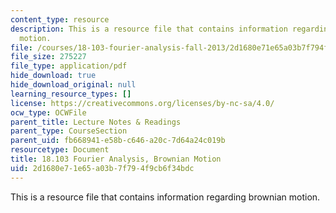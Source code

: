 ```yaml
---
content_type: resource
description: This is a resource file that contains information regarding brownian
  motion.
file: /courses/18-103-fourier-analysis-fall-2013/2d1680e71e65a03b7f794f9cb6f34bdc_MIT18_103F13_brownian.pdf
file_size: 275227
file_type: application/pdf
hide_download: true
hide_download_original: null
learning_resource_types: []
license: https://creativecommons.org/licenses/by-nc-sa/4.0/
ocw_type: OCWFile
parent_title: Lecture Notes & Readings
parent_type: CourseSection
parent_uid: fb668941-e58b-c646-a20c-7d64a24c019b
resourcetype: Document
title: 18.103 Fourier Analysis, Brownian Motion
uid: 2d1680e7-1e65-a03b-7f79-4f9cb6f34bdc
---
```

This is a resource file that contains information regarding brownian motion.